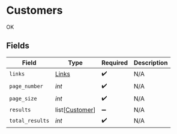 # Customers

OK


## Fields

| Field                                             | Type                                              | Required                                          | Description                                       |
| ------------------------------------------------- | ------------------------------------------------- | ------------------------------------------------- | ------------------------------------------------- |
| `links`                                           | [Links](../../models/shared/links.md)             | :heavy_check_mark:                                | N/A                                               |
| `page_number`                                     | *int*                                             | :heavy_check_mark:                                | N/A                                               |
| `page_size`                                       | *int*                                             | :heavy_check_mark:                                | N/A                                               |
| `results`                                         | list[[Customer](../../models/shared/customer.md)] | :heavy_minus_sign:                                | N/A                                               |
| `total_results`                                   | *int*                                             | :heavy_check_mark:                                | N/A                                               |
